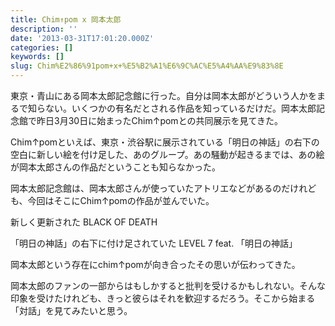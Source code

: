 ```yaml
---
title: Chim↑pom x 岡本太郎
description: ''
date: '2013-03-31T17:01:20.000Z'
categories: []
keywords: []
slug: Chim%E2%86%91pom+x+%E5%B2%A1%E6%9C%AC%E5%A4%AA%E9%83%8E
---
```

東京・青山にある岡本太郎記念館に行った。自分は岡本太郎がどういう人かをまるで知らない。いくつかの有名だとされる作品を知っているだけだ。岡本太郎記念館で昨日3月30日に始まったChim↑pomとの共同展示を見てきた。

Chim↑pomといえば、東京・渋谷駅に展示されている「明日の神話」の右下の空白に新しい絵を付け足した、あのグループ。あの騒動が起きるまでは、あの絵が岡本太郎さんの作品だということも知らなかった。

岡本太郎記念館は、岡本太郎さんが使っていたアトリエなどがあるのだけれども、今回はそこにChim↑pomの作品が並んでいた。

新しく更新された BLACK OF DEATH  
  
「明日の神話」の右下に付け足されていた LEVEL 7 feat. 「明日の神話」

岡本太郎という存在にchim↑pomが向き合ったその思いが伝わってきた。

岡本太郎のファンの一部からはもしかすると批判を受けるかもしれない。そんな印象を受けたけれども、きっと彼らはそれを歓迎するだろう。そこから始まる「対話」を見てみたいと思う。